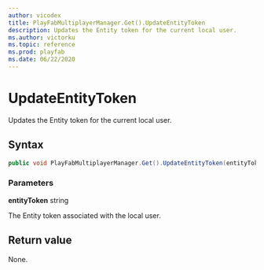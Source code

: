 ```yaml
---
author: vicodex
title: PlayFabMultiplayerManager.Get().UpdateEntityToken
description: Updates the Entity token for the current local user.
ms.author: victorku
ms.topic: reference
ms.prod: playfab
ms.date: 06/22/2020
---
```


# UpdateEntityToken

Updates the Entity token for the current local user.

## Syntax

```csharp
public void PlayFabMultiplayerManager.Get().UpdateEntityToken(entityToken);
```

### Parameters

**entityToken** string

The Entity token associated with the local user.

## Return value

None.
